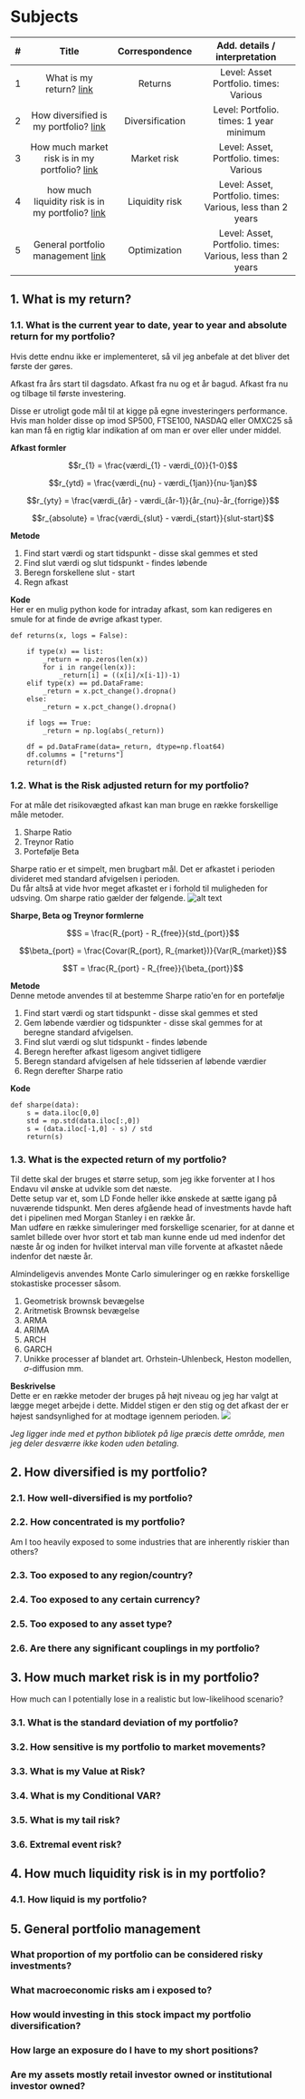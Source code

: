 # Subjects

| # | Title                                     | Correspondence                   | Add. details / interpretation              |
| - |:-:                                        |:-:                               |:-:                                         |
|1| What is my return? [link](https://github.com/CopenhagenToLondon/Knowledgebase/blob/main/1.%20Quantitative%20Finance/PortfolioManagement/Endavu.md#1-what-is-my-return)                          | Returns          | Level: Asset Portfolio. times: Various                     | 
|2| How diversified is my portfolio? [link](https://github.com/CopenhagenToLondon/Knowledgebase/blob/main/1.%20Quantitative%20Finance/PortfolioManagement/Endavu.md#2-how-diversified-is-my-portfolio)           | Diversification  | Level: Portfolio. times: 1 year minimum                    | 
|3| How much market risk is in my portfolio? [link](https://github.com/CopenhagenToLondon/Knowledgebase/blob/main/1.%20Quantitative%20Finance/PortfolioManagement/Endavu.md#3-how-much-market-risk-is-in-my-portfolio)    | Market risk      | Level: Asset, Portfolio. times: Various                    | 
|4| how much liquidity risk is in my portfolio? [link](https://github.com/CopenhagenToLondon/Knowledgebase/blob/main/1.%20Quantitative%20Finance/PortfolioManagement/Endavu.md#4-how-much-liquidity-risk-is-in-my-portfolio) | Liquidity risk   | Level: Asset, Portfolio. times: Various, less than 2 years | 
|5| General portfolio management [link](https://github.com/CopenhagenToLondon/Knowledgebase/blob/main/1.%20Quantitative%20Finance/PortfolioManagement/Endavu.md#5-general-portfolio-management)                | Optimization     | Level: Asset, Portfolio. times: Various, less than 2 years | 




## 1. What is my return?

### 1.1. What is the current year to date, year to year and absolute return for my portfolio?
Hvis dette endnu ikke er implementeret, så vil jeg anbefale at det bliver det første der gøres.

Afkast fra års start til dagsdato.
Afkast fra nu og et år bagud.
Afkast fra nu og tilbage til første investering.

Disse er utroligt gode mål til at kigge på egne investeringers performance.
Hvis man holder disse op imod SP500, FTSE100, NASDAQ eller OMXC25 så kan man få en rigtig klar indikation af om man er over eller under middel. 

**Afkast formler**

$$r_{1} = \frac{værdi_{1} - værdi_{0}}{1-0}$$ 

$$r_{ytd} = \frac{værdi_{nu} - værdi_{1jan}}{nu-1jan}$$

$$r_{yty} = \frac{værdi_{år} - værdi_{år-1}}{år_{nu}-år_{forrige}}$$

$$r_{absolute} = \frac{værdi_{slut} - værdi_{start}}{slut-start}$$


**Metode**
1. Find start værdi og start tidspunkt - disse skal gemmes et sted
2. Find slut værdi og slut tidspunkt - findes løbende
3. Beregn forskellene slut - start
4. Regn afkast

**Kode** \
Her er en mulig python kode for intraday afkast, som kan redigeres en smule for at finde de øvrige afkast typer.
```
def returns(x, logs = False):

    if type(x) == list:
        _return = np.zeros(len(x))
        for i in range(len(x)):
            _return[i] = ((x[i]/x[i-1])-1)
    elif type(x) == pd.DataFrame:
        _return = x.pct_change().dropna()   
    else:
        _return = x.pct_change().dropna()
    
    if logs == True:
        _return = np.log(abs(_return))
    
    df = pd.DataFrame(data=_return, dtype=np.float64)
    df.columns = ["returns"]
    return(df)
```

### 1.2. What is the Risk adjusted return for my portfolio?
For at måle det risikovægted afkast kan man bruge en række forskellige måle metoder.

1. Sharpe Ratio
2. Treynor Ratio
3. Portefølje Beta

Sharpe ratio er et simpelt, men brugbart mål. Det er afkastet i perioden divideret med standard afvigelsen i perioden.\
Du får altså at vide hvor meget afkastet er i forhold til muligheden for udsving. Om sharpe ratio gælder der følgende.
![alt text](https://getmoneyrich.com/wp-content/uploads/2010/04/Sharpe-Ratio-Thumb-Rule.png)

**Sharpe, Beta og Treynor formlerne**

$$S = \frac{R_{port} - R_{free}}{std_{port}}$$

$$\beta_{port} = \frac{Covar(R_{port}, R_{market})}{Var(R_{market}}$$

$$T = \frac{R_{port} - R_{free}}{\beta_{port}}$$

**Metode**\
Denne metode anvendes til at bestemme Sharpe ratio'en for en portefølje

1. Find start værdi og start tidspunkt - disse skal gemmes et sted
2. Gem løbende værdier og tidspunkter - disse skal gemmes for at beregne standard afvigelsen.
3. Find slut værdi og slut tidspunkt - findes løbende
4. Beregn herefter afkast ligesom angivet tidligere
5. Beregn standard afvigelsen af hele tidsserien af løbende værdier
6. Regn derefter Sharpe ratio

**Kode**
```
def sharpe(data):
    s = data.iloc[0,0]
    std = np.std(data.iloc[:,0])
    s = (data.iloc[-1,0] - s) / std
    return(s)
```

### 1.3. What is the expected return of my portfolio?
Til dette skal der bruges et større setup, som jeg ikke forventer at I hos Endavu vil ønske at udvikle som det næste.\
Dette setup var et, som LD Fonde heller ikke ønskede at sætte igang på nuværende tidspunkt. Men deres afgående head of investments havde haft det i pipelinen med Morgan Stanley i en række år. \
Man udføre en række simuleringer med forskellige scenarier, for at danne et samlet billede over hvor stort et tab man kunne ende ud med indenfor det næste år og inden for hvilket interval man ville forvente at afkastet nåede indenfor det næste år.

Almindeligevis anvendes Monte Carlo simuleringer og en række forskellige stokastiske processer såsom.
1. Geometrisk brownsk bevægelse
2. Aritmetisk Brownsk bevægelse
3. ARMA
4. ARIMA
5. ARCH
6. GARCH
7. Unikke processer af blandet art. Orhstein-Uhlenbeck, Heston modellen, $\sigma$-diffusion mm.

**Beskrivelse**\
Dette er en række metoder der bruges på højt niveau og jeg har valgt at lægge meget arbejde i dette.
Middel stigen er den stig og det afkast der er højest sandsynlighed for at modtage igennem perioden.
![](https://github.com/CopenhagenToLondon/Knowledgebase/blob/9dc051ffda0b08e68a9dc04a05db6056ca3275bf/1.%20Quantitative%20Finance/PortfolioManagement/download%20(2).png)

*Jeg ligger inde med et python bibliotek på lige præcis dette område, men jeg deler desværre ikke koden uden betaling.*

## 2. How diversified is my portfolio?

### 2.1. How well-diversified is my portfolio?

### 2.2. How concentrated is my portfolio?
Am I too heavily exposed to some industries that are inherently riskier than others?

### 2.3. Too exposed to any region/country?

### 2.4. Too exposed to any certain currency?

### 2.5. Too exposed to any asset type?

### 2.6. Are there any significant couplings in my portfolio?


## 3. How much market risk is in my portfolio?
How much can I potentially lose in a realistic but low-likelihood scenario?

### 3.1. What is the standard deviation of my portfolio?

### 3.2. How sensitive is my portfolio to market movements?

### 3.3. What is my Value at Risk?

### 3.4. What is my Conditional VAR?

### 3.5. What is my tail risk?

### 3.6. Extremal event risk?



## 4. How much liquidity risk is in my portfolio?

### 4.1. How liquid is my portfolio?


## 5. General portfolio management

### What proportion of my portfolio can be considered risky investments?

### What macroeconomic risks am i exposed to?

### How would investing in this stock impact my portfolio diversification?

### How large an exposure do I have to my short positions?

### Are my assets mostly retail investor owned or institutional investor owned?

